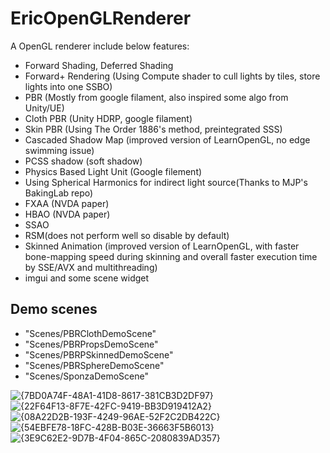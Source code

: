 ﻿# EricOpenGLRenderer

A OpenGL renderer include below features:
 - Forward Shading, Deferred Shading
 - Forward+ Rendering (Using Compute shader to cull lights by tiles, store lights into one SSBO) 
 - PBR (Mostly from google filament, also inspired some algo from Unity/UE)
 - Cloth PBR (Unity HDRP, google filament)
 - Skin PBR (Using The Order 1886's method, preintegrated SSS)
 - Cascaded Shadow Map (improved version of LearnOpenGL, no edge swimming issue)
 - PCSS shadow (soft shadow)
 - Physics Based Light Unit (Google filement)
 - Using Spherical Harmonics for indirect light source(Thanks to MJP's BakingLab repo)
 - FXAA (NVDA paper)
 - HBAO (NVDA paper)
 - SSAO
 - RSM(does not perform well so disable by default)
 - Skinned Animation (improved version of LearnOpenGL, with faster bone-mapping speed during skinning and overall faster execution time by SSE/AVX and multithreading)
 - imgui and some scene widget

## Demo scenes

- "Scenes/PBRClothDemoScene"
- "Scenes/PBRPropsDemoScene"
- "Scenes/PBRPSkinnedDemoScene"
- "Scenes/PBRSphereDemoScene"
- "Scenes/SponzaDemoScene"

![{7BD0A74F-48A1-41D8-8617-381CB3D2DF97}](https://github.com/user-attachments/assets/1542766a-6ea1-4a2d-9d57-1d11cb271eea)
![{22F64F13-8F7E-42FC-9419-BB3D919412A2}](https://github.com/user-attachments/assets/6e5e56f9-27c1-4ed5-be4f-5936913b941c)
![{08A22D2B-193F-4249-96AE-52F2C2DB422C}](https://github.com/user-attachments/assets/edca990a-650e-4c4e-878f-7d5d187c0fd6)
![{54EBFE78-18FC-428B-B03E-36663F5B6013}](https://github.com/user-attachments/assets/18f28f49-80c3-45b5-a28e-554d48800759)
![{3E9C62E2-9D7B-4F04-865C-2080839AD357}](https://github.com/user-attachments/assets/eb640781-dd88-44e6-92bd-5748e047382a)
